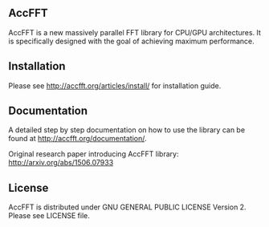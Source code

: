 ## AccFFT

AccFFT is a new massively parallel FFT library for CPU/GPU architectures.
It is specifically designed with the goal of achieving maximum performance.

## Installation

Please see http://accfft.org/articles/install/ for installation guide.

## Documentation
A detailed step by step documentation on how to use the library
can be found at http://accfft.org/documentation/.

Original research paper introducing AccFFT library:
http://arxiv.org/abs/1506.07933

## License
AccFFT is distributed under GNU GENERAL PUBLIC LICENSE Version 2.
Please see LICENSE file.

